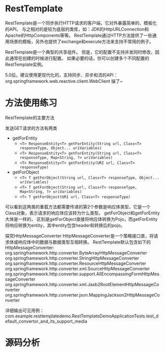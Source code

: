 # RestTemplate
RestTemplate是一个同步执行HTTP请求的客户端，它对外暴露简单的、模板化的API。
与之相对的是较为底层的类库，如：JDK的HttpURLConnection和Apache的HttpComponents等等。
RestTemplate通过HTTP方法提供了一些通用场景的模板，另外也提供了exchange和execute方法来支持不常用的例子。

RestTemplate是一个典型的共享组件。
但是，它的配置不支持并发同时修改，因此通常在创建的时候进行配置。
如果必要的话，你可以创建多个不同配置的RestTemplate实例。

5.0后，建议使用更现代化的，支持同步、异步和流的API：org.springframework.web.reactive.client.WebClient 
操了~

# 方法使用练习
RestTemplate的主要方法

发送GET请求的方法有两类
- getForEntity
  - `<T> ResponseEntity<T> getForEntity(String url, Class<T> responseType, Object... uriVariables)`
  - `<T> ResponseEntity<T> getForEntity(String url, Class<T> responseType, Map<String, ?> uriVariables)`
  - `<T> ResponseEntity<T> getForEntity(URI url, Class<T> responseType)`
- getForObject
  - `<T> T getForObject(String url, Class<T> responseType, Object... uriVariables)`
  - `<T> T getForObject(String url, Class<T> responseType, Map<String, ?> uriVariables)`
  - `<T> T getForObject(URI url, Class<T> responseType)`

可以看到这两类的重载方法都需要传递的第2个参数是响应体类型，它是一个Class对象，表示请求的响应体应该转为什么类型。
getForObject和getForEntity大体是一样的，
区别是getForObject直接将响应体转换为Pojo，而getForEntity将响应转换为entity，其中entity包含header和转换后的pojo。

探究HttpMessageConverter
HttpMessageConverter是一个策略接口类，将请求体或响应体中的数据与数据类型互相转换。
RestTemplate默认包含如下的HttpMessageConverter:
org.springframework.http.converter.ByteArrayHttpMessageConverter
org.springframework.http.converter.StringHttpMessageConverter
org.springframework.http.converter.ResourceHttpMessageConverter
org.springframework.http.converter.xml.SourceHttpMessageConverter
org.springframework.http.converter.support.AllEncompassingFormHttpMessageConverter
org.springframework.http.converter.xml.Jaxb2RootElementHttpMessageConverter
org.springframework.http.converter.json.MappingJackson2HttpMessageConverter

详细输出可见用例：
com.example.resttemplatedemo.RestTemplateDemoApplicationTests.test_default_convertor_and_its_support_media

# 源码分析  

